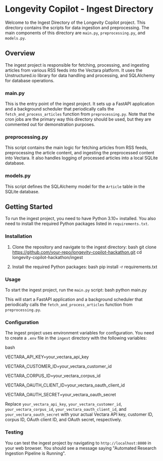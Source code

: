 # Longevity Copilot - Ingest Directory

Welcome to the Ingest Directory of the Longevity Copilot project. This directory contains the scripts for data ingestion and preprocessing. The main components of this directory are `main.py`, `preprocessing.py`, and `models.py`.

## Overview

The ingest project is responsible for fetching, processing, and ingesting articles from various RSS feeds into the Vectara platform. It uses the Unstructured.io library for data handling and processing, and SQLAlchemy for database operations.

### main.py

This is the entry point of the ingest project. It sets up a FastAPI application and a background scheduler that periodically calls the `fetch_and_process_articles` function from `preprocessing.py`. Note that the cron jobs are the primary way this directory should be used, but they are commented out for demonstration purposes.

### preprocessing.py

This script contains the main logic for fetching articles from RSS feeds, preprocessing the article content, and ingesting the preprocessed content into Vectara. It also handles logging of processed articles into a local SQLite database.

### models.py

This script defines the SQLAlchemy model for the `Article` table in the SQLite database.

## Getting Started

To run the ingest project, you need to have Python 3.10+ installed. You also need to install the required Python packages listed in `requirements.txt`.

### Installation

1. Clone the repository and navigate to the ingest directory:
   bash
   git clone https://github.com/your-repo/longevity-copilot-hackathon.git
   cd longevity-copilot-hackathon/ingest

2. Install the required Python packages:
   bash
   pip install -r requirements.txt

### Usage

To start the ingest project, run the `main.py` script:
bash
python main.py

This will start a FastAPI application and a background scheduler that periodically calls the `fetch_and_process_articles` function from `preprocessing.py`.

### Configuration

The ingest project uses environment variables for configuration. You need to create a `.env` file in the `ingest` directory with the following variables:

bash

VECTARA_API_KEY=your_vectara_api_key

VECTARA_CUSTOMER_ID=your_vectara_customer_id

VECTARA_CORPUS_ID=your_vectara_corpus_id

VECTARA_OAUTH_CLIENT_ID=your_vectara_oauth_client_id

VECTARA_OAUTH_SECRET=your_vectara_oauth_secret

Replace `your_vectara_api_key`, `your_vectara_customer_id`, `your_vectara_corpus_id`, `your_vectara_oauth_client_id`, and `your_vectara_oauth_secret` with your actual Vectara API key, customer ID, corpus ID, OAuth client ID, and OAuth secret, respectively.

### Testing

You can test the ingest project by navigating to `http://localhost:8000` in your web browser. You should see a message saying "Automated Research Ingestion Pipeline is Running".
